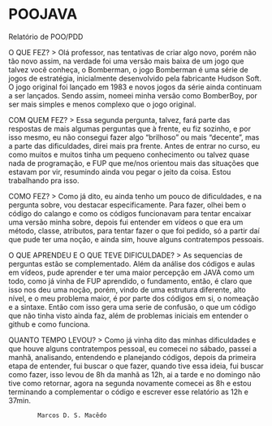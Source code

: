 # POOJAVA

Relatório de POO/PDD

O QUE FEZ? > Olá professor, nas tentativas de criar algo novo, porém não tão novo assim, na verdade foi uma versão mais baixa de um jogo que talvez você conheça, o Bomberman, o jogo Bomberman é uma série de jogos de estratégia, inicialmente desenvolvido pela fabricante Hudson Soft. O jogo original foi lançado em 1983 e novos jogos da série ainda continuam a ser lançados. Sendo assim, nomeei minha versão como BomberBoy, por ser mais simples e menos complexo que o jogo original.

COM QUEM FEZ? > Essa segunda pergunta, talvez, fará parte das respostas de mais algumas perguntas que à frente, eu fiz sozinho, e por isso mesmo, eu não consegui fazer algo “brilhoso” ou mais “decente”, mas a parte das dificuldades, direi mais pra frente. Antes de entrar no curso, eu como muitos e muitos tinha um pequeno conhecimento ou talvez quase nada de programação, e FUP que me/nos orientou mais das situações que estavam por vir, resumindo ainda vou pegar o jeito da coisa. Estou trabalhando pra isso.

COMO FEZ? > Como já dito, eu ainda tenho um pouco de dificuldades, e na pergunta sobre, vou destacar especificamente. Para fazer, olhei bem o código do calango e como os códigos funcionavam para tentar encaixar uma versão minha sobre, depois fui entender em vídeos o que era um método, classe, atributos, para tentar fazer o que foi pedido, só a partir daí que pude ter uma noção, e ainda sim, houve alguns contratempos pessoais. 

O QUE APRENDEU E O QUE TEVE DIFICULDADE? > As sequencias de perguntas estão se complementado. Além da análise dos códigos e aulas em vídeos, pude aprender e ter uma maior percepção em JAVA como um todo, como já vinha de FUP aprendido, o fundamento, então, é claro que isso nos deu uma noção, porém, vindo de uma estrutura diferente, alto nível, e o meu problema maior, é por parte dos códigos em si, o nomeação e a sintaxe. Então com isso gera uma serie de confusão, o que um código que não tinha visto ainda faz, além de problemas iniciais em entender o github e como funciona.

QUANTO TEMPO LEVOU? > Como já vinha dito das minhas dificuldades e que houve alguns contratempos pessoal, eu comecei no sábado, passei a manhã, analisando, entendendo e planejando códigos, depois da primeira etapa de entender, fui buscar o que fazer, quando tive essa ideia, fui buscar como fazer, isso levou de 8h da manhã as 12h, ai a tarde e no domingo não tive como retornar, agora na segunda novamente comecei as 8h e estou terminando a complementar o código e escrever esse relatório as 12h e 37min.

			Marcos D. S. Macêdo
